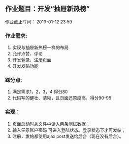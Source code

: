 ## 作业题目：开发“抽屉新热榜”

作业截止时间：
2019-01-12 23:59

### 作业需求:

1. 实现与抽屉新热榜一样的布局
2. 允许点赞、评论
3. 开发登录、注册页面
4. 开发发贴功能
### 踩分点:

1. 满足需求1，2，3，4 得分80
2. 代码写的健壮、清晰，且页面还原度高，得分90-95

### 实现：
1. 页面启动时从文件中读入两条测试数据；
2. 输入任意账户密码 可进入登陆状态。登录状态下才可发帖；
3. 注册，发帖都使用ajax post发送给后台（现在没有后台）。



  
  